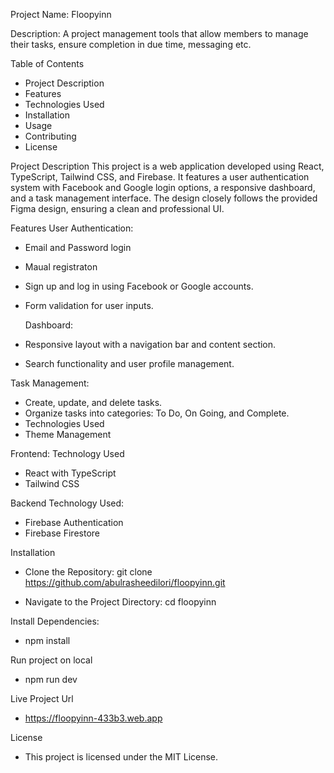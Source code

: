 Project Name: Floopyinn

Description:
A project management tools that allow members to manage their tasks, ensure completion in due time, messaging etc.

Table of Contents
- Project Description
- Features
- Technologies Used
- Installation
- Usage
- Contributing
- License


Project Description
This project is a web application developed using React, TypeScript, Tailwind CSS, and Firebase. It features a user authentication system with Facebook and Google login options, a responsive dashboard, and a task management interface. The design closely follows the provided Figma design, ensuring a clean and professional UI.

Features
User Authentication:
- Email and Password login
- Maual registraton
- Sign up and log in using Facebook or Google accounts.
- Form validation for user inputs.

  Dashboard:
- Responsive layout with a navigation bar and content section.
- Search functionality and user profile management.
  
Task Management:
- Create, update, and delete tasks.
- Organize tasks into categories: To Do, On Going, and Complete.
- Technologies Used
- Theme Management

Frontend: Technology Used
- React with TypeScript
- Tailwind CSS

Backend Technology Used:
  - Firebase Authentication
  - Firebase Firestore

Installation
- Clone the Repository:
  git clone https://github.com/abulrasheedilori/floopyinn.git

- Navigate to the Project Directory:
cd floopyinn

Install Dependencies:
  - npm install

Run project on local
- npm run dev

Live Project Url
- https://floopyinn-433b3.web.app

License
  - This project is licensed under the MIT License.
